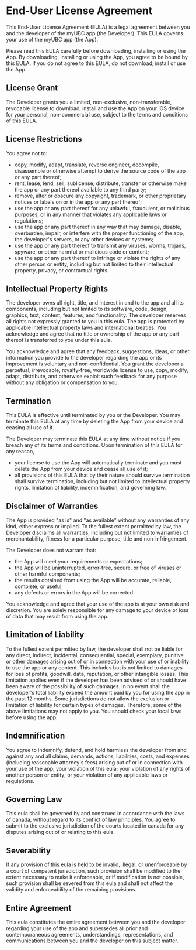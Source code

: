 # End-User License Agreement

This End-User License Agreement (EULA) is a legal agreement between you and the developer of the myUBC app (the Developer). This EULA governs your use of the myUBC app (the App).

Please read this EULA carefully before downloading, installing or using the App. By downloading, installing or using the App, you agree to be bound by this EULA. If you do not agree to this EULA, do not download, install or use the App.

## License Grant

The Developer grants you a limited, non-exclusive, non-transferable, revocable license to download, install and use the App on your iOS device for your personal, non-commercial use, subject to the terms and conditions of this EULA.

## License Restrictions

You agree not to:

- copy, modify, adapt, translate, reverse engineer, decompile, disassemble or otherwise attempt to derive the source code of the app or any part thereof; 
- rent, lease, lend, sell, sublicense, distribute, transfer or otherwise make the app or any part thereof available to any third party; 
- remove, alter or obscure any copyright, trademark, or other proprietary notices or labels on or in the app or any part thereof; 
- use the app or any part thereof for any unlawful, fraudulent, or malicious purposes, or in any manner that violates any applicable laws or regulations; 
- use the app or any part thereof in any way that may damage, disable, overburden, impair, or interfere with the proper functioning of the app, the developer's servers, or any other devices or systems; 
- use the app or any part thereof to transmit any viruses, worms, trojans, spyware, or other harmful or malicious code or content; 
- use the app or any part thereof to infringe or violate the rights of any other person or entity, including but not limited to their intellectual property, privacy, or contractual rights.

## Intellectual Property Rights

The developer owns all right, title, and interest in and to the app and all its components, including but not limited to its software, code, design, graphics, text, content, features, and functionality. The developer reserves all rights not expressly granted to you in this eula. The app is protected by applicable intellectual property laws and international treaties. You acknowledge and agree that no title or ownership of the app or any part thereof is transferred to you under this eula. 

You acknowledge and agree that any feedback, suggestions, ideas, or other information you provide to the developer regarding the app or its improvement is voluntary and non-confidential. You grant the developer a perpetual, irrevocable, royalty-free, worldwide license to use, copy, modify, adapt, distribute, and otherwise exploit such feedback for any purpose without any obligation or compensation to you.

## Termination

This EULA is effective until terminated by you or the Developer.
You may terminate this EULA at any time by deleting the App from your device and ceasing all use of it.

The Developer may terminate this EULA at any time without notice if you breach any of its terms and conditions.
Upon termination of this EULA for any reason,

- your license to use the App will automatically terminate and you must delete the App from your device and cease all use of it;
- all provisions of this EULA that by their nature should survive termination shall survive termination, including but not limited to intellectual property rights, limitation of liability, indemnification, and governing law.

## Disclaimer of Warranties

The App is provided "as is" and "as available" without any warranties of any kind, either express or implied. To the fullest extent permitted by law, the Developer disclaims all warranties, including but not limited to warranties of merchantability, fitness for a particular purpose, title and non-infringement.

The Developer does not warrant that:

- the App will meet your requirements or expectations;
- the App will be uninterrupted, error-free, secure, or free of viruses or other harmful components;
- the results obtained from using the App will be accurate, reliable, complete, or useful;
- any defects or errors in the App will be corrected.

You acknowledge and agree that your use of the app is at your own risk and discretion. You are solely responsible for any damage to your device or loss of data that may result from using the app.

## Limitation of Liability

To the fullest extent permitted by law, the developer shall not be liable for any direct, indirect, incidental, consequential, special, exemplary, punitive or other damages arising out of or in connection with your use of or inability to use the app or any content. This includes but is not limited to damages for loss of profits, goodwill, data, reputation, or other intangible losses. This limitation applies even if the developer has been advised of or should have been aware of the possibility of such damages. In no event shall the developer's total liability exceed the amount paid by you for using the app in the past 12 months. Some jurisdictions do not allow the exclusion or limitation of liability for certain types of damages. Therefore, some of the above limitations may not apply to you. You should check your local laws before using the app.

## Indemnification

You agree to indemnify, defend, and hold harmless the developer from and against any and all claims, demands, actions, liabilities, costs, and expenses (including reasonable attorney's fees) arising out of or in connection with your use of the app; your violation of this eula; your violation of any rights of another person or entity; or your violation of any applicable laws or regulations.

## Governing Law

This eula shall be governed by and construed in accordance with the laws of canada, without regard to its conflict of law principles. You agree to submit to the exclusive jurisdiction of the courts located in canada for any disputes arising out of or relating to this eula.

## Severability

If any provision of this eula is held to be invalid, illegal, or unenforceable by a court of competent jurisdiction, such provision shall be modified to the extent necessary to make it enforceable, or if modification is not possible, such provision shall be severed from this eula and shall not affect the validity and enforceability of the remaining provisions.

## Entire Agreement

This eula constitutes the entire agreement between you and the developer regarding your use of the app and supersedes all prior and contemporaneous agreements, understandings, representations, and communications between you and the developer on this subject matter.
